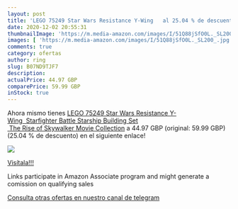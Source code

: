 ```yaml
---
layout: post
title: 'LEGO 75249 Star Wars Resistance Y-Wing   al 25.04 % de descuento'
date: 2020-12-02 20:55:31
thumbnailImage: 'https://m.media-amazon.com/images/I/51Q88jSfO0L._SL200_.jpg'
images: [ 'https://m.media-amazon.com/images/I/51Q88jSfO0L._SL200_.jpg' ]
comments: true
category: ofertas
author: ring
slug: B07ND9TJF7
description:
actualPrice: 44.97 GBP
comparePrice: 59.99 GBP
inStock: true
---
```


Ahora mismo tienes [LEGO 75249 Star Wars Resistance Y-Wing  Starfighter Battle Starship Building Set  The Rise of Skywalker Movie Collection](https://www.amazon.co.uk/dp/B07ND9TJF7/?tag=tolees0a-21) a 44.97 GBP (original: 59.99 GBP) (25.04 %  de descuento) en el siguiente enlace!

[![](https://m.media-amazon.com/images/I/51Q88jSfO0L._SL200_.jpg)](https://www.amazon.co.uk/dp/B07ND9TJF7/?tag=tolees0a-21)

[Visítala!!!](https://www.amazon.co.uk/dp/B07ND9TJF7/?tag=tolees0a-21)

Links participate in Amazon Associate program and might generate a comission on qualifying sales

[Consulta otras ofertas en nuestro canal de telegram](https://t.me/s/ofertas25)
